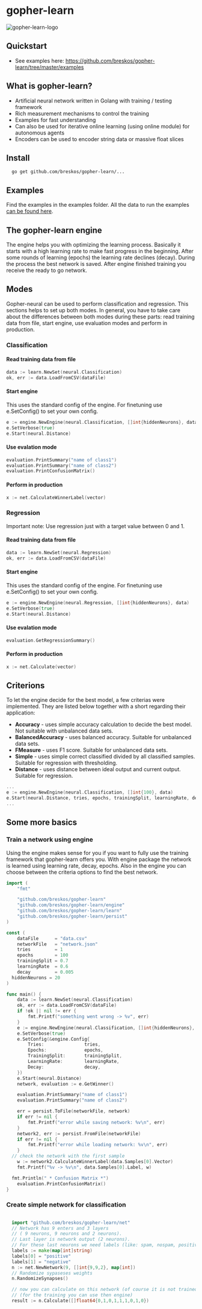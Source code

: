 # gopher-learn

![gopher-learn-logo](http://alexander.bre.sk/x/gopher-neural-small.png " The Gopher Neural logo ")

## Quickstart

- See examples here: https://github.com/breskos/gopher-learn/tree/master/examples

## What is gopher-learn?

- Artificial neural network written in Golang with training / testing framework
- Rich measurement mechanisms to control the training
- Examples for fast understanding
- Can also be used for iterative online learning (using online module) for autonomous agents
- Encoders can be used to encoder string data or massive float slices

## Install

```
  go get github.com/breskos/gopher-learn/...
```

## Examples

Find the examples in the examples folder.
All the data to run the examples [can be found here](https://github.com/breskos/gopher-learn-data).

## The gopher-learn engine

The engine helps you with optimizing the learning process.
Basically it starts with a high learning rate to make fast progress in the beginning.
After some rounds of learning (epochs) the learning rate declines (decay).
During the process the best network is saved.
After engine finished training you receive the ready to go network.

## Modes

Gopher-neural can be used to perform classification and regression. This sections helps to set up both modes. In general, you have to take care about the differences between both modes during these parts: read training data from file, start engine, use evaluation modes and perform in production.

### Classification

#### Read training data from file

```go
data := learn.NewSet(neural.Classification)
ok, err := data.LoadFromCSV(dataFile)
```

#### Start engine

This uses the standard config of the engine.
For finetuning use e.SetConfig() to set your own config.

```go
e := engine.NewEngine(neural.Classification, []int{hiddenNeurons}, data)
e.SetVerbose(true)
e.Start(neural.Distance)
```

#### Use evalation mode

```go
evaluation.PrintSummary("name of class1")
evaluation.PrintSummary("name of class2")
evaluation.PrintConfusionMatrix()
```

#### Perform in production

```go
x := net.CalculateWinnerLabel(vector)
```

### Regression

Important note: Use regression just with a target value between 0 and 1.

#### Read training data from file

```go
data := learn.NewSet(neural.Regression)
ok, err := data.LoadFromCSV(dataFile)
```

#### Start engine

This uses the standard config of the engine.
For finetuning use e.SetConfig() to set your own config.

```go
e := engine.NewEngine(neural.Regression, []int{hiddenNeurons}, data)
e.SetVerbose(true)
e.Start(neural.Distance)
```

#### Use evalation mode

```go
evaluation.GetRegressionSummary()
```

#### Perform in production

```go
x := net.Calculate(vector)
```

## Criterions

To let the engine decide for the best model, a few criterias were implemented. They are listed below together with a short regarding their application:

- **Accuracy** - uses simple accuracy calculation to decide the best model. Not suitable with unbalanced data sets.
- **BalancedAccuracy** - uses balanced accuracy. Suitable for unbalanced data sets.
- **FMeasure** - uses F1 score. Suitable for unbalanced data sets.
- **Simple** - uses simple correct classified divided by all classified samples. Suitable for regression with thresholding.
- **Distance** - uses distance between ideal output and current output. Suitable for regression.

```go
...
e := engine.NewEngine(neural.Classification, []int{100}, data)
e.Start(neural.Distance, tries, epochs, trainingSplit, learningRate, decay)
...
```

## Some more basics

### Train a network using engine

Using the engine makes sense for you if you want to fully use the training framework that gopher-learn offers you.
With engine package the network is learned using learning rate, decay, epochs.
Also in the engine you can choose between the criteria options to find the best network.

```go
import (
	"fmt"

	"github.com/breskos/gopher-learn"
	"github.com/breskos/gopher-learn/engine"
	"github.com/breskos/gopher-learn/learn"
	"github.com/breskos/gopher-learn/persist"
)

const (
	dataFile      = "data.csv"
	networkFile   = "network.json"
	tries         = 1
	epochs        = 100
	trainingSplit = 0.7
	learningRate  = 0.6
	decay         = 0.005
  hiddenNeurons = 20
)

func main() {
	data := learn.NewSet(neural.Classification)
	ok, err := data.LoadFromCSV(dataFile)
	if !ok || nil != err {
		fmt.Printf("something went wrong -> %v", err)
	}
	e := engine.NewEngine(neural.Classification, []int{hiddenNeurons}, data)
	e.SetVerbose(true)
	e.SetConfig(&engine.Config{
		Tries:               tries,
		Epochs:              epochs,
		TrainingSplit:       trainingSplit,
		LearningRate:        learningRate,
		Decay:               decay,
	})
	e.Start(neural.Distance)
	network, evaluation := e.GetWinner()

	evaluation.PrintSummary("name of class1")
	evaluation.PrintSummary("name of class2")

	err = persist.ToFile(networkFile, network)
	if err != nil {
		fmt.Printf("error while saving network: %v\n", err)
	}
	network2, err := persist.FromFile(networkFile)
	if err != nil {
		fmt.Printf("error while loading network: %v\n", err)
	}
  // check the network with the first sample
	w := network2.CalculateWinnerLabel(data.Samples[0].Vector)
	fmt.Printf("%v -> %v\n", data.Samples[0].Label, w)

  fmt.Println(" * Confusion Matrix *")
	evaluation.PrintConfusionMatrix()
}

```

### Create simple network for classification

```go

  import "github.com/breskos/gopher-learn/net"
  // Network has 9 enters and 3 layers
  // ( 9 neurons, 9 neurons and 2 neurons).
  // Last layer is network output (2 neurons).
  // For these last neurons we need labels (like: spam, nospam, positive, negative)
  labels := make(map[int]string)
  labels[0] = "positive"
  labels[1] = "negative"
  n := net.NewNetwork(9, []int{9,9,2}, map[int])
  // Randomize sypaseses weights
  n.RandomizeSynapses()

  // now you can calculate on this network (of course it is not trained yet)
  // (for the training you can use then engine)
  result := n.Calculate([]float64{0,1,0,1,1,1,0,1,0})

```
